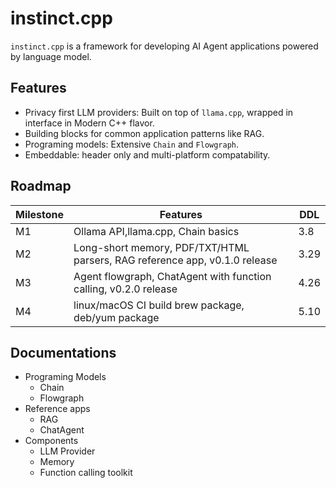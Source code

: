 # instinct.cpp

`instinct.cpp` is a framework for developing AI Agent applications powered by language model.

## Features

* Privacy first LLM providers: Built on top of `llama.cpp`, wrapped in interface in Modern C++ flavor.
* Building blocks for common application patterns like RAG.
* Programing models: Extensive `Chain` and `Flowgraph`.
* Embeddable: header only and multi-platform compatability.

## Roadmap

| Milestone | Features                                                                   | DDL  |
|-----------|----------------------------------------------------------------------------|------|
| M1        | Ollama API,llama.cpp, Chain basics                                         | 3.8  |
| M2        | Long-short memory, PDF/TXT/HTML parsers, RAG reference app, v0.1.0 release | 3.29 |
| M3        | Agent flowgraph, ChatAgent with function calling, v0.2.0 release           | 4.26 |
| M4        | linux/macOS CI build brew package, deb/yum package                         | 5.10 |

## Documentations

* Programing Models
  * Chain
  * Flowgraph
* Reference apps
  * RAG
  * ChatAgent
* Components
  * LLM Provider
  * Memory
  * Function calling toolkit
